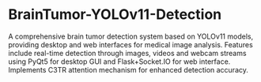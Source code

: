 # BrainTumor-YOLOv11-Detection
A comprehensive brain tumor detection system based on YOLOv11 models, providing desktop and web interfaces for medical image analysis. Features include real-time detection through images, videos and webcam streams using PyQt5 for desktop GUI and Flask+Socket.IO for web interface. Implements C3TR attention mechanism for enhanced detection accuracy.
